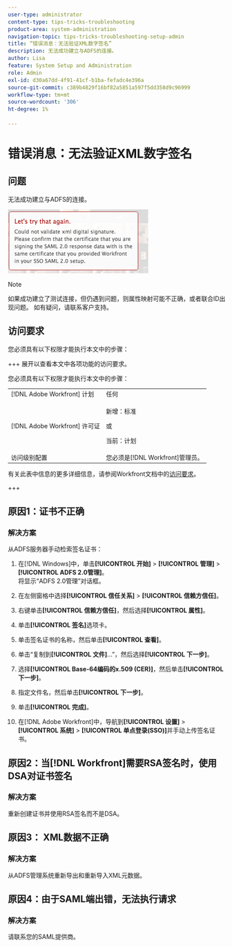 ```yaml
---
user-type: administrator
content-type: tips-tricks-troubleshooting
product-area: system-administration
navigation-topic: tips-tricks-troubleshooting-setup-admin
title: “错误消息：无法验证XML数字签名”
description: 无法成功建立与ADFS的连接。
author: Lisa
feature: System Setup and Administration
role: Admin
exl-id: d30a67dd-4f91-41cf-b1ba-fefadc4e396a
source-git-commit: c389b4829f16bf82a5851a597f5dd358d9c96999
workflow-type: tm+mt
source-wordcount: '306'
ht-degree: 1%

---
```


# 错误消息：无法验证XML数字签名

## 问题

无法成功建立与ADFS的连接。

![error_message.png](assets/error-message.png)

>[!NOTE]
>
>如果成功建立了测试连接，但仍遇到问题，则属性映射可能不正确，或者联合ID出现问题。 如有疑问，请联系客户支持。

## 访问要求

您必须具有以下权限才能执行本文中的步骤：

+++ 展开以查看本文中各项功能的访问要求。

您必须具有以下权限才能执行本文中的步骤：

<table style="table-layout:auto"> 
 <col> 
 <col> 
 <tbody> 
  <tr> 
   <td role="rowheader">[!DNL Adobe Workfront] 计划</td> 
   <td>任何</td> 
  </tr> 
  <tr> 
   <td role="rowheader">[!DNL Adobe Workfront] 许可证</td> 
   <td>
   <p>新增：标准</p>
   <p>或</p>
   <p>当前：计划</p></td> 
  </tr> 
  <tr> 
   <td role="rowheader">访问级别配置</td> 
   <td>您必须是[!DNL Workfront]管理员。 </td> 
  </tr> 
 </tbody> 
</table>

有关此表中信息的更多详细信息，请参阅Workfront文档中的[访问要求](/help/quicksilver/administration-and-setup/add-users/access-levels-and-object-permissions/access-level-requirements-in-documentation.md)。

+++

## 原因1：证书不正确

### 解决方案

从ADFS服务器手动检索签名证书：

1. 在[!DNL Windows]中，单击&#x200B;**[!UICONTROL 开始]** > **[!UICONTROL 管理]** > **[!UICONTROL ADFS 2.0管理]**。\
   将显示“ADFS 2.0管理”对话框。

1. 在左侧窗格中选择&#x200B;**[!UICONTROL 信任关系]** > **[!UICONTROL 信赖方信任]**。

1. 右键单击&#x200B;**[!UICONTROL 信赖方信任]**，然后选择&#x200B;**[!UICONTROL 属性]**。

1. 单击&#x200B;**[!UICONTROL 签名]**&#x200B;选项卡。
1. 单击签名证书的名称，然后单击&#x200B;**[!UICONTROL 查看]**。
1. 单击“复制到&#x200B;**[!UICONTROL 文件]**...”，然后选择&#x200B;**[!UICONTROL 下一步]**。

1. 选择&#x200B;**[!UICONTROL Base-64编码的x.509 (CER)]**，然后单击&#x200B;**[!UICONTROL 下一步]**。

1. 指定文件名，然后单击&#x200B;**[!UICONTROL 下一步]**。
1. 单击&#x200B;**[!UICONTROL 完成]**。
1. 在[!DNL Adobe Workfront]中，导航到&#x200B;**[!UICONTROL 设置]** > **[!UICONTROL 系统]** > **[!UICONTROL 单点登录(SSO)]**&#x200B;并手动上传签名证书。

## 原因2：当[!DNL Workfront]需要RSA签名时，使用DSA对证书签名

### 解决方案

重新创建证书并使用RSA签名而不是DSA。

## 原因3： XML数据不正确

### 解决方案

从ADFS管理系统重新导出和重新导入XML元数据。

## 原因4：由于SAML端出错，无法执行请求

### 解决方案

请联系您的SAML提供商。
